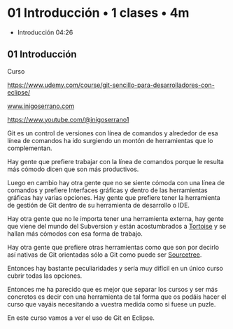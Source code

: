 # 01 Introducción • 1 clases • 4m

* Introducción 04:26

## 01 Introducción

Curso 

https://www.udemy.com/course/git-sencillo-para-desarrolladores-con-eclipse/

www.inigoserrano.com

https://www.youtube.com/@inigoserrano1


Git es un control de versiones con línea de comandos y alrededor de esa línea de comandos ha ido surgiendo un montón de herramientas que lo complementan.

Hay gente que prefiere trabajar con la línea de comandos porque le resulta más cómodo dicen que son más productivos.

Luego en cambio hay otra gente que no se siente cómoda con una línea de comandos y prefiere Interfaces gráficas y dentro de las herramientas gráficas hay varias opciones. Hay gente que prefiere tener la herramienta de gestión de Git dentro de su herramienta de desarrollo o IDE.

Hay otra gente que no le importa tener una herramienta externa, hay gente que viene del mundo del Subversion y están acostumbrados a [Tortoise](https://tortoisegit.org/) y se hallan más cómodos con esa forma de trabajo.

Hay otra gente que prefiere otras herramientas como que son por decirlo así nativas de Git orientadas sólo a Git como puede ser [Sourcetree](https://www.sourcetreeapp.com/).

Entonces hay bastante peculiaridades y sería muy difícil en un único curso cubrir todas las opciones.

Entonces me ha parecido que es mejor que separar los cursos y ser más concretos es decir con una herramienta de tal forma que os podáis hacer el curso que vayáis necesitando a vuestra medida como si fuese un puzle.

En este curso vamos a ver el uso de Git en Eclipse.

